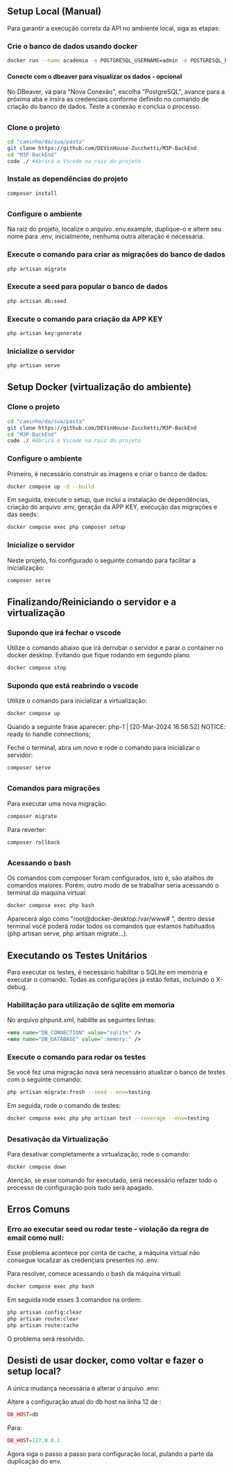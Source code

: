 ## Setup Local (Manual)

Para garantir a execução correta da API no ambiente local, siga as etapas:

### Crie o banco de dados usando docker

```sh
docker run --name academia -e POSTGRESQL_USERNAME=admin -e POSTGRESQL_PASSWORD=admin -e POSTGRESQL_DATABASE=academia_api -p 5432:5432 bitnami/postgresql
```

#### Conecte com o dbeaver para visualizar os dados - opcional

No DBeaver, vá para "Nova Conexão", escolha "PostgreSQL", avance para a próxima aba e insira as credenciais conforme definido no comando de criação do banco de dados. Teste a conexão e conclua o processo.

##

### Clone o projeto

```sh
cd "caminho/da/sua/pasta"
git clone https://github.com/DEVinHouse-Zucchetti/M3P-BackEnd
cd "M3P-BackEnd"
code ./ #Abrirá o Vscode na raiz do projeto
```

### Instale as dependências do projeto

```sh
composer install
```

##

### Configure o ambiente

Na raiz do projeto, localize o arquivo .env.example, duplique-o e altere seu nome para .env, inicialmente, nenhuma outra alteração é necessária.

### Execute o comando para criar as migrações do banco de dados

```sh
php artisan migrate
```

### Execute a seed para popular o banco de dados

```sh
php artisan db:seed
```

### Execute o comando para criação da APP KEY

```sh
php artisan key:generate
```

### Inicialize o servidor

```sh
php artisan serve
```

## Setup Docker (virtualização do ambiente)

### Clone o projeto

```bash
cd "caminho/da/sua/pasta"
git clone https://github.com/DEVinHouse-Zucchetti/M3P-BackEnd
cd "M3P-BackEnd"
code ./ #Abrirá o Vscode na raiz do projeto
```

### Configure o ambiente

Primeiro, é necessário construir as imagens e criar o banco de dados:

```sh
docker compose up -d --build
```

Em seguida, execute o setup, que inclui a instalação de dependências, criação do arquivo .env, geração da APP KEY, execução das migrações e das seeds:

```sh
docker compose exec php composer setup
```

### Inicialize o servidor

Neste projeto, foi configurado o seguinte comando para facilitar a inicialização:

```sh
composer serve
```

## Finalizando/Reiniciando o servidor e a virtualização

### Supondo que irá fechar o vscode

Utilize o comando abaixo que irá derrubar o servidor e parar o container no docker desktop. Evitando que fique rodando em segundo plano.

```sh
docker compose stop
```

### Supondo que está reabrindo o vscode

Utilize o comando para inicializar a virtualização:

```sh
docker compose up
```

Quando a seguinte frase aparecer: php-1 | [20-Mar-2024 16:56:52] NOTICE: ready to handle connections;

Feche o terminal, abra um novo e rode o comando para inicializar o servidor:

```sh
composer serve
```

##

### Comandos para migrações

Para executar uma nova migração:

```sh
composer migrate
```

Para reverter:

```sh
composer rollback
```

##

### Acessando o bash

Os comandos com composer foram configurados, isto é, são atalhos de comandos maiores. Porém, outro modo de se trabalhar seria acessando o terminal da maquina virtual:

```sh
docker compose exec php bash
```

Aparecerá algo como "root@docker-desktop:/var/www# ", dentro desse terminal você poderá rodar todos os comandos que estamos habituados (php artisan serve, php artisan migrate...).

## Executando os Testes Unitários

Para executar os testes, é necessário habilitar o SQLite em memória e executar o comando. Todas as configurações já estão feitas, incluindo o X-debug.

### Habilitação para utilização de sqlite em memoria

No arquivo phpunit.xml, habilite as seguintes linhas:

```xml
<env name="DB_CONNECTION" value="sqlite" />
<env name="DB_DATABASE" value=":memory:" />
```

### Execute o comando para rodar os testes

Se você fez uma migração nova será necessário atualizar o banco de testes com o seguinte comando:

```sh
php artisan migrate:fresh --seed --env=testing
```

Em seguida, rode o comando de testes:

```sh
docker compose exec php php artisan test --coverage --env=testing
```

##

### Desativação da Virtualização

Para desativar completamente a virtualização, rode o comando:

```sh
docker compose down
```

Atenção, se esse comando for executado, será necessário refazer todo o processo de configuração pois tudo será apagado.

## Erros Comuns

### Erro ao executar seed ou rodar teste - violação da regra de email como null:

Esse problema acontece por conta de cache, a máquina virtual não consegue localizar as credenciais presentes no .env.

Para resolver, comece acessando o bash da máquina virtual:

```sh
docker compose exec php bash
```

Em seguida rode esses 3 comandos na ordem:

```bash
php artisan config:clear
php artisan route:clear
php artisan route:cache
```

O problema será resolvido.

## Desisti de usar docker, como voltar e fazer o setup local?

A única mudança necessária é alterar o arquivo .env:

Altere a configuração atual do db host na linha 12 de :

```php
DB_HOST=db
```

Para:

```php
DB_HOST=127.0.0.1
```

Agora siga o passo a passo para configuração local, pulando a parte da duplicação do env.
